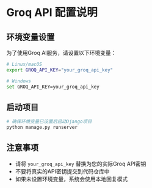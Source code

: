 # Groq API 配置说明

## 环境变量设置

为了使用Groq AI服务，请设置以下环境变量：

```bash
# Linux/macOS
export GROQ_API_KEY="your_groq_api_key"

# Windows
set GROQ_API_KEY=your_groq_api_key
```

## 启动项目

```bash
# 确保环境变量已设置后启动Django项目
python manage.py runserver
```

## 注意事项

- 请将 `your_groq_api_key` 替换为您的实际Groq API密钥
- 不要将真实的API密钥提交到代码仓库中
- 如果未设置环境变量，系统会使用本地回复模式
